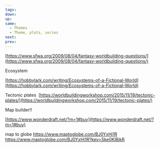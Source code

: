 ```yaml
---
tags: 
down: 
up: 
same:
  - Themes
  - Theme, plots, series
next: 
prev:
---
```


[https://www.sfwa.org/2009/08/04/fantasy-worldbuilding-questions/](https://www.sfwa.org/2009/08/04/fantasy-worldbuilding-questions/)


Ecosystem 

[https://hobbylark.com/writing/Ecosystems-of-a-Fictional-World](https://hobbylark.com/writing/Ecosystems-of-a-Fictional-World)

Tectonic plates 
[https://worldbuildingworkshop.com/2015/11/19/tectonic-plates/](https://worldbuildingworkshop.com/2015/11/19/tectonic-plates/)

Map builder!!



[https://www.wonderdraft.net/?m=1#buy](https://www.wonderdraft.net/?m=1#buy)

map to globe
https://www.maptoglobe.com/BJ0YxHi1R
			https://www.maptoglobe.com/BJ0YxHi1R?key=Ske0KlBjkR
